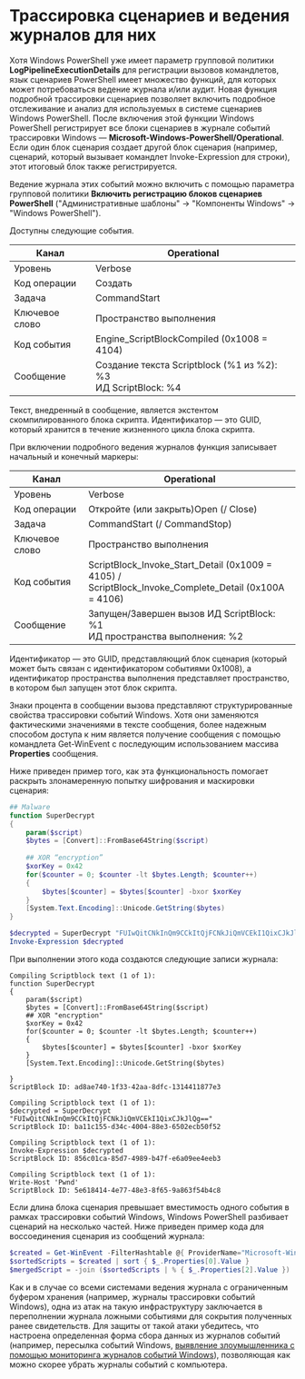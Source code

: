 # Трассировка сценариев и ведения журналов для них

Хотя Windows PowerShell уже имеет параметр групповой политики **LogPipelineExecutionDetails** для регистрации вызовов командлетов, язык сценариев PowerShell имеет множество функций, для которых может потребоваться ведение журнала и/или аудит. Новая функция подробной трассировки сценариев позволяет включить подробное отслеживание и анализ для используемых в системе сценариев Windows PowerShell. После включения этой функции Windows PowerShell регистрирует все блоки сценариев в журнале событий трассировки Windows — **Microsoft-Windows-PowerShell/Operational**. Если один блок сценария создает другой блок сценария (например, сценарий, который вызывает командлет Invoke-Expression для строки), этот итоговый блок также регистрируется.

Ведение журнала этих событий можно включить с помощью параметра групповой политики **Включить регистрацию блоков сценариев PowerShell** ("Административные шаблоны" -> "Компоненты Windows" -> "Windows PowerShell").

Доступны следующие события.

| Канал | Operational                                 |
|---------|---------------------------------------------|
| Уровень   | Verbose                                     |
| Код операции  | Создать                                      |
| Задача    | CommandStart                                |
| Ключевое слово | Пространство выполнения                                    |
| Код события | Engine_ScriptBlockCompiled (0x1008 = 4104)  |
| Сообщение | Создание текста Scriptblock (%1 из %2): </br> %3 </br> ИД ScriptBlock: %4 |


Текст, внедренный в сообщение, является экстентом скомпилированного блока скрипта. Идентификатор — это GUID, который хранится в течение жизненного цикла блока скрипта.

При включении подробного ведения журналов функция записывает начальный и конечный маркеры:

| Канал | Operational                                            |
|---------|--------------------------------------------------------|
| Уровень   | Verbose                                                |
| Код операции  | Откройте (или закрыть)Open (/ Close)                                         |
| Задача    | CommandStart (/ CommandStop)                           |
| Ключевое слово | Пространство выполнения                                               |
| Код события | ScriptBlock\_Invoke\_Start\_Detail (0x1009 = 4105) / </br> ScriptBlock\_Invoke\_Complete\_Detail (0x100A = 4106) |
| Сообщение | Запущен/Завершен вызов ИД ScriptBlock: %1 </br> ИД пространства выполнения: %2 |

Идентификатор — это GUID, представляющий блок сценария (который может быть связан с идентификатором событиями 0x1008), а идентификатор пространства выполнения представляет пространство, в котором был запущен этот блок скрипта.

Знаки процента в сообщении вызова представляют структурированные свойства трассировки событий Windows. Хотя они заменяются фактическими значениями в тексте сообщения, более надежным способом доступа к ним является получение сообщения с помощью командлета Get-WinEvent с последующим использованием массива **Properties** сообщения.

Ниже приведен пример того, как эта функциональность помогает раскрыть злонамеренную попытку шифрования и маскировки сценария:

```powershell
## Malware
function SuperDecrypt
{
    param($script)
    $bytes = [Convert]::FromBase64String($script)
             
    ## XOR “encryption”
    $xorKey = 0x42
    for($counter = 0; $counter -lt $bytes.Length; $counter++)
    {
        $bytes[$counter] = $bytes[$counter] -bxor $xorKey
    }
    [System.Text.Encoding]::Unicode.GetString($bytes)
}

$decrypted = SuperDecrypt "FUIwQitCNkInQm9CCkItQjFCNkJiQmVCEkI1QixCJkJlQg=="
Invoke-Expression $decrypted
```

При выполнении этого кода создаются следующие записи журнала:

```
Compiling Scriptblock text (1 of 1):
function SuperDecrypt
{
    param($script)
    $bytes = [Convert]::FromBase64String($script)
    ## XOR "encryption"
    $xorKey = 0x42
    for($counter = 0; $counter -lt $bytes.Length; $counter++)
    {
        $bytes[$counter] = $bytes[$counter] -bxor $xorKey
    }
    [System.Text.Encoding]::Unicode.GetString($bytes)

}
ScriptBlock ID: ad8ae740-1f33-42aa-8dfc-1314411877e3

Compiling Scriptblock text (1 of 1):
$decrypted = SuperDecrypt "FUIwQitCNkInQm9CCkItQjFCNkJiQmVCEkI1QixCJkJlQg=="
ScriptBlock ID: ba11c155-d34c-4004-88e3-6502ecb50f52

Compiling Scriptblock text (1 of 1):
Invoke-Expression $decrypted
ScriptBlock ID: 856c01ca-85d7-4989-b47f-e6a09ee4eeb3

Compiling Scriptblock text (1 of 1):
Write-Host 'Pwnd'
ScriptBlock ID: 5e618414-4e77-48e3-8f65-9a863f54b4c8
```

Если длина блока сценария превышает вместимость одного события в рамках трассировки событий Windows, Windows PowerShell разбивает сценарий на несколько частей. Ниже приведен пример кода для воссоединения сценария из сообщений журнала:

```powershell
$created = Get-WinEvent -FilterHashtable @{ ProviderName="Microsoft-Windows-PowerShell"; Id = 4104 } | Where-Object { $_.<...> }
$sortedScripts = $created | sort { $_.Properties[0].Value }
$mergedScript = -join ($sortedScripts | % { $_.Properties[2].Value })
```

Как и в случае со всеми системами ведения журнала с ограниченным буфером хранения (например, журналы трассировки событий Windows), одна из атак на такую инфраструктуру заключается в переполнении журнала ложными событиями для сокрытия полученных ранее свидетельств. Для защиты от такой атаки убедитесь, что настроена определенная форма сбора данных из журналов событий (например, пересылка событий Windows, [выявление злоумышленника с помощью мониторинга журналов событий Windows](http://www.nsa.gov/ia/_files/app/Spotting_the_Adversary_with_Windows_Event_Log_Monitoring.pdf)), позволяющая как можно скорее убрать журналы событий с компьютера.


<!--HONumber=Jun16_HO4-->


